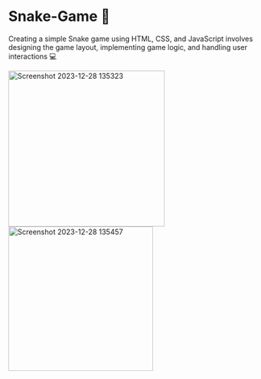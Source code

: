 # Snake-Game 🐍
Creating a simple Snake game using HTML, CSS, and JavaScript involves designing the game layout, implementing game logic, and handling user interactions 💻


<img width="310" alt="Screenshot 2023-12-28 135323" src="https://github.com/YasaswiniDesai/Snake-Game/assets/92711164/c1e973f2-a717-4ec9-8229-d88ae6c81436">                   <img width="287" alt="Screenshot 2023-12-28 135457" src="https://github.com/YasaswiniDesai/Snake-Game/assets/92711164/d97d251e-3f99-4c5a-9698-d7855672e222">
